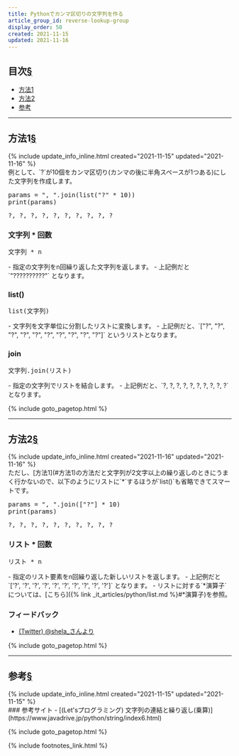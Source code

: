 ```yaml
---
title: Pythonでカンマ区切りの文字列を作る
article_group_id: reverse-lookup-group
display_order: 50
created: 2021-11-15
updated: 2021-11-16
---
```


## <a name="index">目次</a><a class="heading-anchor-permalink" href="#目次">§</a>

<ul id="index_ul">
<li><a href="#方法1">方法1</a></li>
<li><a href="#方法2">方法2</a></li>
<li><a href="#参考">参考</a></li>
</ul>

* * *
## <a name="方法1">方法1</a><a class="heading-anchor-permalink" href="#方法1">§</a>
<div class="chapter-updated">{% include update_info_inline.html created="2021-11-15" updated="2021-11-16" %}</div>
例として、`?`が10個をカンマ区切り(カンマの後に半角スペースが1つある)にした文字列を作成します。
<div class="code-box no-title">
<pre>
params = ", ".join(list("?" * 10))
print(params)
</pre>
</div>
<div class="code-box-output no-title">
<pre>
?, ?, ?, ?, ?, ?, ?, ?, ?, ?
</pre>
</div>

### 文字列 * 回数
<div class="code-box-syntax no-title">
<pre>
文字列 * n
</pre>
</div>
- 指定の文字列をn回繰り返した文字列を返します。
- 上記例だと `"??????????"` となります。

### list()
<div class="code-box-syntax no-title">
<pre>
list(文字列)
</pre>
</div>
- 文字列を文字単位に分割したリストに変換します。
- 上記例だと、`["?", "?", "?", "?", "?", "?", "?", "?", "?", "?"]` というリストとなります。

### join
<div class="code-box-syntax no-title">
<pre>
文字列.join(リスト)
</pre>
</div>
- 指定の文字列でリストを結合します。
- 上記例だと、`?, ?, ?, ?, ?, ?, ?, ?, ?, ?` となります。

{% include goto_pagetop.html %}

* * *
## <a name="方法2">方法2</a><a class="heading-anchor-permalink" href="#方法2">§</a>
<div class="chapter-updated">{% include update_info_inline.html created="2021-11-16" updated="2021-11-16" %}</div>
ただし、[方法1](#方法1)の方法だと文字列が2文字以上の繰り返しのときにうまく行かないので、以下のようにリストに`*`するほうが`list()`も省略できてスマートです。
<div class="code-box no-title">
<pre>
params = ", ".join(["?"] * 10)
print(params)
</pre>
</div>
<div class="code-box-output no-title">
<pre>
?, ?, ?, ?, ?, ?, ?, ?, ?, ?
</pre>
</div>

### リスト * 回数
<div class="code-box-syntax no-title">
<pre>
リスト * n
</pre>
</div>
- 指定のリスト要素をn回繰り返した新しいリストを返します。
- 上記例だと `['?', '?', '?', '?', '?', '?', '?', '?', '?', '?']` となります。
- リストに対する`*演算子`については、[こちら]({% link _it_articles/python/list.md %}#*演算子)を参照。

### フィードバック
- [(Twitter) @shela_さんより](https://twitter.com/shela_/status/1460240417123758081)

{% include goto_pagetop.html %}

* * *
## <a name="参考">参考</a><a class="heading-anchor-permalink" href="#参考">§</a>
<div class="chapter-updated">{% include update_info_inline.html created="2021-11-15" updated="2021-11-15" %}</div>
### 参考サイト
- [(Let'sプログラミング) 文字列の連結と繰り返し(乗算)](https://www.javadrive.jp/python/string/index6.html)

{% include goto_pagetop.html %}

{% include footnotes_link.html %}
